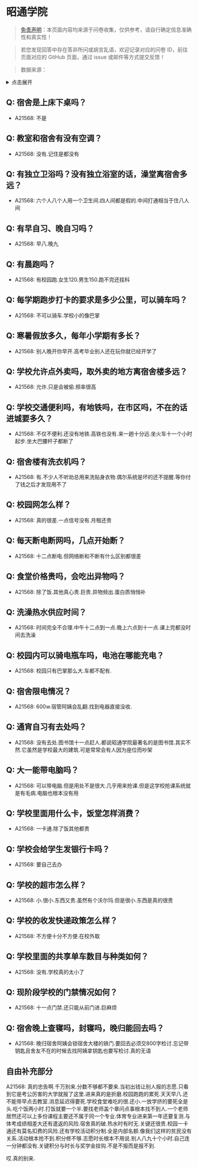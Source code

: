 # 昭通学院

> [免责声明](https://colleges.chat/#_3)：本页面内容均来源于问卷收集，仅供参考，请自行确定信息准确性和真实性！

> 若您发现回答中存在答非所问或胡言乱语，欢迎记录对应的问卷 ID，前往页面对应的 GitHub 页面，通过 issue 或邮件等方式提交反馈！

> 数据来源：

<details><summary>点击展开</summary>
<ul>
<li>A21568: 匿名 (2024 年 03 月)</li>
</ul>
</details>

## Q: 宿舍是上床下桌吗？

- A21568: 不是

## Q: 教室和宿舍有没有空调？

- A21568: 没有.记住是都没有

## Q: 有独立卫浴吗？没有独立浴室的话，澡堂离宿舍多远？

- A21568: 六个人八个人用一个卫生间.四人间都是假的.中间打通相当于住八人间

## Q: 有早自习、晚自习吗？

- A21568: 早八.晚九

## Q: 有晨跑吗？

- A21568: 有校园跑.女生120.男生150.跑不完还挂科

## Q: 每学期跑步打卡的要求是多少公里，可以骑车吗？

- A21568: 不可以骑车.学校小的像巴掌

## Q: 寒暑假放多久，每年小学期有多长？

- A21568: 别人晚开你早开.高考毕业别人还在玩你就已经开学了

## Q: 学校允许点外卖吗，取外卖的地方离宿舍楼多远？

- A21568: 允许.只是会被偷.频率很高

## Q: 学校交通便利吗，有地铁吗，在市区吗，不在的话进城要多久？

- A21568: 不仅不便利.还没有地铁.高铁也没有.来一趟十分远.坐火车十一个小时起步.坐大巴腰杆子都断了

## Q: 宿舍楼有洗衣机吗？

- A21568: 有.不少人不听劝总用来洗贴身衣物.偶尔系统是坏的还不提醒.等你付了钱之后才发现用不了

## Q: 校园网怎么样？

- A21568: 真的很差.一点信号没有.月租还贵

## Q: 每天断电断网吗，几点开始断？

- A21568: 十二点断电.但网络断和不断有什么区别都很差

## Q: 食堂价格贵吗，会吃出异物吗？

- A21568: 除了饭.其他真心贵.巨贵.异物频出.蛋白质悄悄补

## Q: 洗澡热水供应时间？

- A21568: 时间完全不合理.中午十二点到一点.晚上六点到十一点.课上完都没时间去洗澡

## Q: 校园内可以骑电瓶车吗，电池在哪能充电？

- A21568: 校园只有巴掌那么大.车都不配有.

## Q: 宿舍限电情况？

- A21568: 600w.宿管阿姨会乱翻.找到电器直接没收.

## Q: 通宵自习有去处吗？

- A21568: 没有去处.图书馆十一点赶人.都说昭通学院最著名的是图书馆.其实不然.它虽然是学校最大的建筑.可是常常会有人因为座位而吵架

## Q: 大一能带电脑吗？

- A21568: 可以带电脑.但是用处不是很大.几乎用来抢课.但是这学校抢课系统就是有毛病.电脑也根本没有用

## Q: 学校里面用什么卡，饭堂怎样消费？

- A21568: 一卡通.除了饭其他都贵

## Q: 学校会给学生发银行卡吗？

- A21568: 要自己去办

## Q: 学校的超市怎么样？

- A21568: 小.很小.东西又贵.虽然有个沃尔玛.但是很小.东西是真的很贵

## Q: 学校的收发快递政策怎么样？

- A21568: 不方便十分不方便.在校外取

## Q: 学校里面的共享单车数目与种类如何？

- A21568: 没有.学校真的太小了

## Q: 现阶段学校的门禁情况如何？

- A21568: 十一点门禁.还只能从前门进.巨麻烦

## Q: 宿舍晚上查寝吗，封寝吗，晚归能回去吗？

- A21568: 晚归宿舍阿姨会锁宿舍大楼的铁门.要回去必须交800字检讨.忘记带钥匙且舍友不在的时候去找阿姨拿钥匙也要写检讨.真的无语

## 自由补充部分

A21568: 真的忠告啊.千万别来.分数不够都不要来.当初出钱让别人报的志愿.只看到它是考公厉害的大学就报了这里.进来真的是折磨.校园跑跑的累死.天天早八.还不能带早点去教室.消息延迟得要死.学校食堂难吃的很.还小.一放学挤的要死全是头.吃个饭两小时.打饭就要一个半.要找老师盖个章问点事根本找不到人.一个老师居然还可以上多份课程主要还不属于同一个专业.体育专业进来第一年还要复测.与体考成绩相差大还有遣返的风险.宿舍真的破.热水时有时无.关键还很贵.校园一卡通还有莫名扣费的风险.还有学校活动积分制.全是内部名额.像我们这样的贫民没有关系.活动根本抢不到.积分修不够.志愿时长根本不用说.别人八九十个小时.自己连一分钟都没有.关键积分与时长与奖学金挂钩.不是不报而是报不到.

哎.真的别来.